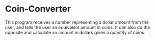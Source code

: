 # Coin-Converter
This program receives a number representing a dollar amount from the user, and tells the user an equivalent amount in coins. It can also do the opposite and calculate an amount in dollars given a quantity of coins.
